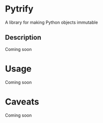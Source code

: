 # Pytrify
A library for making Python objects immutable

## Description

Coming soon

# Usage

Coming soon

# Caveats

Coming soon
